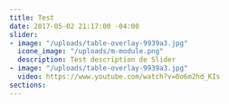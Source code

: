 ```yaml
---
title: Test
date: 2017-05-02 21:17:00 -04:00
slider:
- image: "/uploads/table-overlay-9939a3.jpg"
  icone_image: "/uploads/m-module.png"
  description: Test description de Slider
- image: "/uploads/table-overlay-9939a3.jpg"
  video: https://www.youtube.com/watch?v=0o6m2hd_KIs
sections: 
---
```


